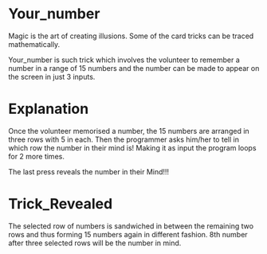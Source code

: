 # Your_number

  Magic is the art of creating illusions. Some of the card tricks can be traced mathematically.

Your_number is such trick which involves the volunteer to remember a number in a range of 15 numbers and the number can be made to appear on the screen in just 3 inputs.

# Explanation

  Once the volunteer memorised a number, the 15 numbers are arranged in three rows with 5 in each.
Then the programmer asks him/her to tell in which row the number in their mind is! Making it as input the program loops for 2 more times.

The last press reveals the number in their Mind!!!

# Trick_Revealed

  The selected row of numbers is sandwiched in between the remaining two rows and thus forming 15 numbers again in different fashion. 8th number after three selected rows will be the number in mind.  
